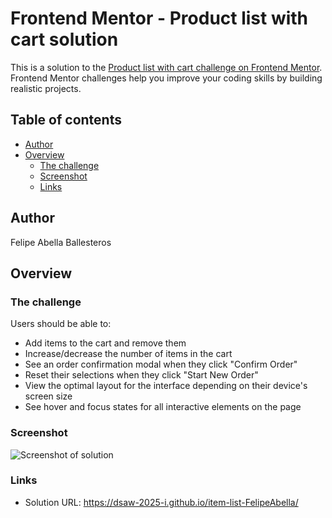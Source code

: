 # Frontend Mentor - Product list with cart solution

This is a solution to the [Product list with cart challenge on Frontend Mentor](https://www.frontendmentor.io/challenges/product-list-with-cart-5MmqLVAp_d). Frontend Mentor challenges help you improve your coding skills by building realistic projects. 

## Table of contents

- [Author](#author)
- [Overview](#overview)
  - [The challenge](#the-challenge)
  - [Screenshot](#screenshot)
  - [Links](#links)

## Author

Felipe Abella Ballesteros

## Overview

### The challenge

Users should be able to:

- Add items to the cart and remove them
- Increase/decrease the number of items in the cart
- See an order confirmation modal when they click "Confirm Order"
- Reset their selections when they click "Start New Order"
- View the optimal layout for the interface depending on their device's screen size
- See hover and focus states for all interactive elements on the page

### Screenshot

<img src="screenshot.png" alt="Screenshot of solution">

### Links

- Solution URL: https://dsaw-2025-i.github.io/item-list-FelipeAbella/
